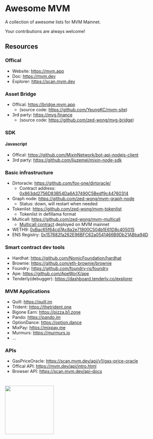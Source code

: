 # Awesome MVM

A collection of awesome lists for MVM Mainnet.

Your contributions are always welcome!

## Resources

### Offical

- Website: https://mvm.app
- Doc: https://mvm.dev
- Explorer: https://scan.mvm.dev

### Asset Bridge

- Offical: https://bridge.mvm.app  
  - (source code: https://github.com/YeungKC/mvm-site)
- 3rd party: https://mvg.finance
  - (source code: https://github.com/zed-wong/mvg-bridge)

### SDK

#### Javascript
- Offical: https://github.com/MixinNetwork/bot-api-nodejs-client
- 3rd party: https://github.com/liuzemei/mixin-node-sdk


### Basic infrastructure

- Dirtoracle: https://github.com/fox-one/dirtoracle/
  - Contract address: [0x863dd2756D83B54Da6A37490C5Bedf9c44760314](https://scan.mvm.dev/address/0x863dd2756D83B54Da6A37490C5Bedf9c44760314)
- Graph node: https://github.com/zed-wong/mvm-graph-node
  - Status: down, will restart when needed
- Tokenlist: https://github.com/zed-wong/mvm-tokenlist
  - Tokenlist in defillama format
- Multicall: https://github.com/zed-wong/mvm-multicall
  - [Multicall contract](https://github.com/mds1/multicall) deployed on MVM mainnet
- WETH9: [0xBac65f64cd7Ac8a2e71800C504b1E61D8c405015](https://scan.mvm.dev/address/0xBac65f64cd7Ac8a2e71800C504b1E61D8c405015)
- ENS Registry: [0x157682fa262E96BFC62a0541466B9Db21ABba94D](https://scan.mvm.dev/address/0x157682fa262E96BFC62a0541466B9Db21ABba94D)

### Smart contract dev tools

- Hardhat: https://github.com/NomicFoundation/hardhat
- Brownie: https://github.com/eth-brownie/brownie
- Foundry: https://github.com/foundry-rs/foundry
- Ape: https://github.com/ApeWorX/ape
- Tenderly(debugger): https://dashboard.tenderly.co/explorer

### MVM Applications

- Quill: https://quill.im
- Trident: https://thetrident.one
- Bigone Earn: https://pizza.b1.zone
- Pando: https://pando.im
- OptionDance: https://option.dance
- MixPay: https://mixpay.me
- Murmurs: https://murmurs.io
- ...

### APIs

- GasPriceOracle: https://scan.mvm.dev/api/v1/gas-price-oracle
- Offical API: https://mvm.dev/api/intro.html
- Browser API: https://scan.mvm.dev/api-docs

#

<a href="https://mvm.app/"><img align="left" width="160px" src="https://scan.mvm.dev/images/mvm-logo-df43b7ab7c6a8fdcef3cefb89e854f9b.svg"></a>
